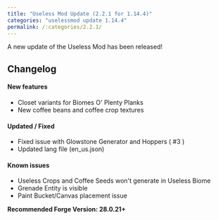 ```yaml
---
title: "Useless Mod Update (2.2.1 for 1.14.4)"
categories: "uselessmod update 1.14.4"
permalink: /:categories/2.2.1/
---
```


A new update of the Useless Mod has been released!

## Changelog
#### New features
* Closet variants for Biomes O' Plenty Planks
* New coffee beans and coffee crop textures

#### Updated / Fixed
* Fixed issue with Glowstone Generator and Hoppers ( #3 )
* Updated lang file (en_us.json)

#### Known issues
* Useless Crops and Coffee Seeds won't generate in Useless Biome
* Grenade Entity is visible
* Paint Bucket/Canvas placement issue

**Recommended Forge Version: 28.0.21+**
